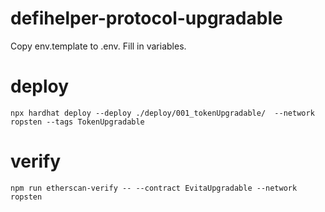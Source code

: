 # defihelper-protocol-upgradable

Copy env.template to .env. Fill in variables.

# deploy 

```
npx hardhat deploy --deploy ./deploy/001_tokenUpgradable/  --network ropsten --tags TokenUpgradable
```

# verify

```npm run etherscan-verify -- --contract EvitaUpgradable --network ropsten```
